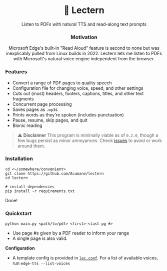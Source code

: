 <div align="center"> 

# :open_book: **Lectern**

<center>Listen to PDFs with natural TTS and read-along text prompts</center>

### Motivation

Microsoft Edge's built-in "Read Aloud" feature is second to none but was inexplicably pulled from Linux builds in 2022. Lectern lets me listen to PDFs with Microsoft's natural voice engine independent from the browser.

</div>
	
### Features
- Convert a range of PDF pages to quality speech
- Configuration file for changing voice, speed, and other settings
- Cuts out (most) headers, footers, captions, titles, and other text fragments
- Concurrent page processing
- Saves pages as `.mp3`s
- Prints words as they're spoken (includes punctuation)
- Pause, resume, skip pages, and quit
- Bionic reading 

> :warning: **Disclaimer**
This program is minimally viable as of `0.2.0`, though a few bugs persist as minor annoyances. Check [issues](https://github.com/Acumane/lectern/issues?q=is%3Aissue+is%3Aopen+sort%3Aupdated-desc+label%3Abug) to avoid or work around them.


### Installation
```
cd <~/somewhere/convenient>
git clone https://github.com/Acumane/lectern
cd lectern

# install dependencies
pip install -r requirements.txt
```
Done!

### Quickstart
```
python main.py <path/to/pdf> <first>-<last pg #>
```
- Use page #s given by a PDF reader to inform your range
- A single page is also valid.

**Configuration**
- A template config is provided in [`lec.conf`](https://github.com/Acumane/lectern/blob/main/lec.conf). For a list of available voices, run `edge-tts --list-voices`
